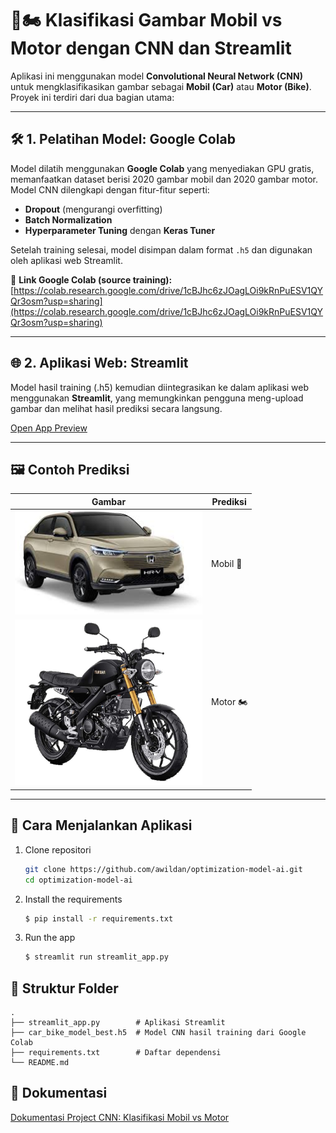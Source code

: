 # 🚗🏍️ Klasifikasi Gambar Mobil vs Motor dengan CNN dan Streamlit

Aplikasi ini menggunakan model **Convolutional Neural Network (CNN)** untuk mengklasifikasikan gambar sebagai **Mobil (Car)** atau **Motor (Bike)**. Proyek ini terdiri dari dua bagian utama:

---

## 🛠️ 1. Pelatihan Model: Google Colab

Model dilatih menggunakan **Google Colab** yang menyediakan GPU gratis, memanfaatkan dataset berisi 2020 gambar mobil dan 2020 gambar motor.  
Model CNN dilengkapi dengan fitur-fitur seperti:
- **Dropout** (mengurangi overfitting)
- **Batch Normalization**
- **Hyperparameter Tuning** dengan **Keras Tuner**

Setelah training selesai, model disimpan dalam format `.h5` dan digunakan oleh aplikasi web Streamlit.

🔗 **Link Google Colab (source training):**  
[https://colab.research.google.com/drive/1cBJhc6zJOagLOi9kRnPuESV1QYQr3osm?usp=sharing](https://colab.research.google.com/drive/1cBJhc6zJOagLOi9kRnPuESV1QYQr3osm?usp=sharing)

---

## 🌐 2. Aplikasi Web: Streamlit

Model hasil training (.h5) kemudian diintegrasikan ke dalam aplikasi web menggunakan **Streamlit**, yang memungkinkan pengguna meng-upload gambar dan melihat hasil prediksi secara langsung.

[Open App Preview](https://optimization-model-ai.streamlit.app/)

---

## 🖼️ Contoh Prediksi

| Gambar | Prediksi |
|--------|----------|
| <img src="./hrv.jpeg" width="300"/> | Mobil 🚗 |
| <img src="./xsr.jpg" width="300"/> | Motor 🏍️ |

---

## 🚀 Cara Menjalankan Aplikasi

1. Clone repositori
   ```bash
   git clone https://github.com/awildan/optimization-model-ai.git
   cd optimization-model-ai
   ```

2. Install the requirements

   ```bash
   $ pip install -r requirements.txt
   ```

3. Run the app

   ```bash
   $ streamlit run streamlit_app.py
   ```
   
## 📁 Struktur Folder
```
.
├── streamlit_app.py        # Aplikasi Streamlit
├── car_bike_model_best.h5  # Model CNN hasil training dari Google Colab
├── requirements.txt        # Daftar dependensi
└── README.md
```

## 📘 Dokumentasi
[Dokumentasi Project CNN: Klasifikasi Mobil vs Motor](https://www.notion.so/Dokumentasi-Project-CNN-Klasifikasi-Mobil-vs-Motor-1e804ce89ecd805882d7e15d5e819224?pvs=4)
